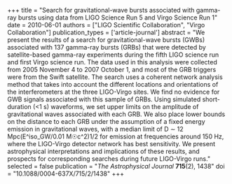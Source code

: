 +++
title = "Search for gravitational-wave bursts associated with gamma-ray bursts using data from LIGO Science Run 5 and Virgo Science Run 1"
date = 2010-06-01
authors = ["LIGO Scientific Collaboration", "Virgo Collaboration"]
publication_types = ['article-journal']
abstract = "We present the results of a search for gravitational-wave bursts (GWBs) associated with 137 gamma-ray bursts (GRBs) that were detected by satellite-based gamma-ray experiments during the fifth LIGO science run and first Virgo science run. The data used in this analysis were collected from 2005 November 4 to 2007 October 1, and most of the GRB triggers were from the Swift satellite. The search uses a coherent network analysis method that takes into account the different locations and orientations of the interferometers at the three LIGO-Virgo sites. We find no evidence for GWB signals associated with this sample of GRBs. Using simulated short-duration (<1 s) waveforms, we set upper limits on the amplitude of gravitational waves associated with each GRB. We also place lower bounds on the distance to each GRB under the assumption of a fixed energy emission in gravitational waves, with a median limit of D ∼ 12 Mpc(E^iso_GW/0.01 M☉c^2)1/2 for emission at frequencies around 150 Hz, where the LIGO-Virgo detector network has best sensitivity. We present astrophysical interpretations and implications of these results, and prospects for corresponding searches during future LIGO-Virgo runs."
selected = false
publication = "*The Astrophysical Journal* **715**(2), 1438"
doi = "10.1088/0004-637X/715/2/1438"
+++
